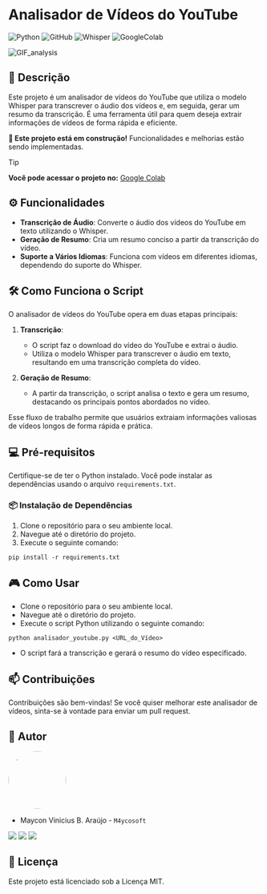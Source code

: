 # Analisador de Vídeos do YouTube

![Python](https://img.shields.io/badge/python-3670A0?style=for-the-badge&logo=python&logoColor=ffffff)
![GitHub](https://img.shields.io/badge/GitHub-100000?style=for-the-badge&logo=github&logoColor=white)
![Whisper](https://img.shields.io/badge/whisper-000000?style=for-the-badge&logo=whisper&logoColor=white)
![GoogleColab](https://img.shields.io/badge/Colab-F9AB00?style=for-the-badge&logo=googlecolab&color=525252)

![GIF_analysis](link-para-imagem-ou-video)

## 📕 Descrição

Este projeto é um analisador de vídeos do YouTube que utiliza o modelo Whisper para transcrever o áudio dos vídeos e, em seguida, gerar um resumo da transcrição. É uma ferramenta útil para quem deseja extrair informações de vídeos de forma rápida e eficiente.

**🔧 Este projeto está em construção!** Funcionalidades e melhorias estão sendo implementadas.

> [!TIP]
> **Você pode acessar o projeto no:** 
> [Google Colab](https://colab.research.google.com/drive/1Tq4ZLGE4JCwrDgRs6JR7OXrsVQX7Vz--?usp=sharing)
> 

## ⚙️ Funcionalidades

- **Transcrição de Áudio**: Converte o áudio dos vídeos do YouTube em texto utilizando o Whisper.
- **Geração de Resumo**: Cria um resumo conciso a partir da transcrição do vídeo.
- **Suporte a Vários Idiomas**: Funciona com vídeos em diferentes idiomas, dependendo do suporte do Whisper.

## 🛠️ Como Funciona o Script

O analisador de vídeos do YouTube opera em duas etapas principais:

1. **Transcrição**:
   - O script faz o download do vídeo do YouTube e extrai o áudio.
   - Utiliza o modelo Whisper para transcrever o áudio em texto, resultando em uma transcrição completa do vídeo.

2. **Geração de Resumo**:
   - A partir da transcrição, o script analisa o texto e gera um resumo, destacando os principais pontos abordados no vídeo.

Esse fluxo de trabalho permite que usuários extraiam informações valiosas de vídeos longos de forma rápida e prática.

## 💻 Pré-requisitos

Certifique-se de ter o Python instalado. Você pode instalar as dependências usando o arquivo `requirements.txt`.

### 📦 Instalação de Dependências

1. Clone o repositório para o seu ambiente local.
2. Navegue até o diretório do projeto.
3. Execute o seguinte comando:
~~~ 
pip install -r requirements.txt
~~~

## 🎮 Como Usar

- Clone o repositório para o seu ambiente local.
- Navegue até o diretório do projeto.
- Execute o script Python utilizando o seguinte comando:
~~~ 
python analisador_youtube.py <URL_do_Vídeo>
~~~
- O script fará a transcrição e gerará o resumo do vídeo especificado.

## 📫 Contribuições

Contribuições são bem-vindas! Se você quiser melhorar este analisador de vídeos, sinta-se à vontade para enviar um pull request.

## 🤝 Autor

<img loading="lazy" src="https://avatars.githubusercontent.com/u/62727540?v=4" width=115 style="border-radius: 50%;">

- Maycon Vinicius B. Araújo - ``M4ycosoft``
  
<a href="https://www.linkedin.com/in/mayconaraujo-tech/" target="_blank"><img src="https://img.shields.io/badge/-LinkedIn-%230077B5?style=for-the-badge&logo=linkedin&logoColor=white" target="_blank"></a>
<a href="https://instagram.com/mayconaraujo.tech" target="_blank"><img src="https://img.shields.io/badge/-Instagram-%23E4405F?style=for-the-badge&logo=instagram&logoColor=white" target="_blank"></a>
<a href = "mailto:mayconvbatista84@gmail.com"><img src="https://img.shields.io/badge/Gmail-D14836?style=for-the-badge&logo=gmail&logoColor=white"></a>

## 🧾 Licença

Este projeto está licenciado sob a Licença MIT.
